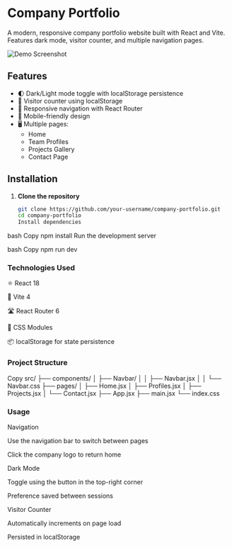 # Company Portfolio

A modern, responsive company portfolio website built with React and Vite. Features dark mode, visitor counter, and multiple navigation pages.

![Demo Screenshot](https://via.placeholder.com/800x400.png?text=Company+Portfolio+Demo)

## Features

- 🌓 Dark/Light mode toggle with localStorage persistence
- 👥 Visitor counter using localStorage
- 🧭 Responsive navigation with React Router
- 📱 Mobile-friendly design
- 🖥 Multiple pages:
  - Home
  - Team Profiles
  - Projects Gallery
  - Contact Page

## Installation

1. **Clone the repository**
   ```bash
   git clone https://github.com/your-username/company-portfolio.git
   cd company-portfolio
   Install dependencies

bash
Copy
npm install
Run the development server

bash
Copy
npm run dev
 ### Technologies Used
⚛️ React 18

🚀 Vite 4

🛣 React Router 6

💅 CSS Modules

📦 localStorage for state persistence

### Project Structure
Copy
src/
├── components/
│   ├── Navbar/
│   │   ├── Navbar.jsx
│   │   └── Navbar.css
├── pages/
│   ├── Home.jsx
│   ├── Profiles.jsx
│   ├── Projects.jsx
│   └── Contact.jsx
├── App.jsx
├── main.jsx
└── index.css
 ### Usage
Navigation

Use the navigation bar to switch between pages

Click the company logo to return home

Dark Mode

Toggle using the button in the top-right corner

Preference saved between sessions

Visitor Counter

Automatically increments on page load

Persisted in localStorage


